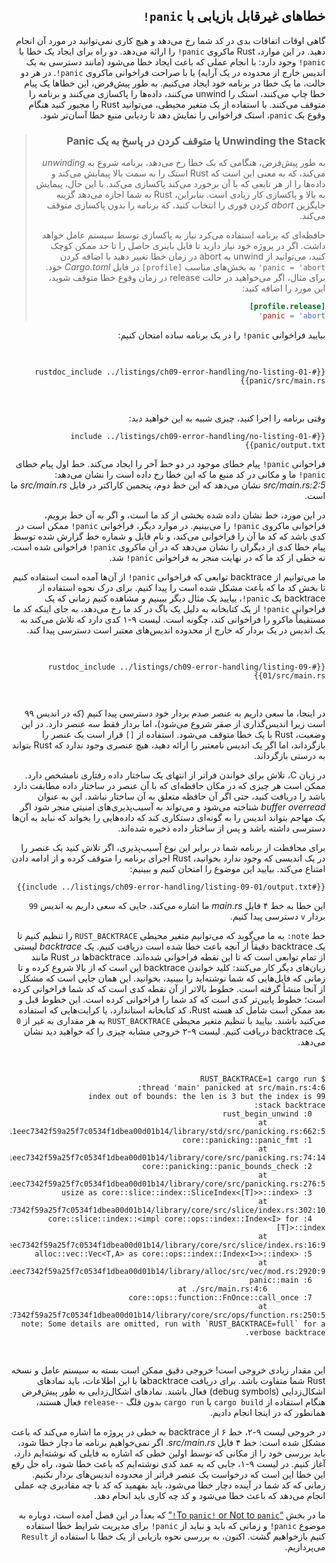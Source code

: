 <div dir="rtl">

## خطاهای غیرقابل بازیابی با `panic!`

گاهی اوقات اتفاقات بدی در کد شما رخ می‌دهد و هیچ کاری نمی‌توانید در مورد آن انجام دهید. در این موارد،
Rust ماکروی `panic!` را ارائه می‌دهد. دو راه برای ایجاد یک خطا با `panic!` وجود دارد: با انجام عملی
که باعث ایجاد خطا می‌شود (مانند دسترسی به یک اندیس خارج از محدوده در یک آرایه) یا با صراحت
فراخوانی ماکروی `panic!`. در هر دو حالت، ما یک خطا در برنامه خود ایجاد می‌کنیم. به طور پیش‌فرض،
این خطاها یک پیام خطا چاپ می‌کنند، استک را unwind می‌کنند، داده‌ها را پاکسازی می‌کنند و برنامه
را متوقف می‌کنند. با استفاده از یک متغیر محیطی، می‌توانید Rust را مجبور کنید هنگام وقوع یک
`panic`، استک فراخوانی را نمایش دهد تا ردیابی منبع خطا آسان‌تر شود.

> ### Unwinding the Stack یا متوقف کردن در پاسخ به یک Panic
>
> به طور پیش‌فرض، هنگامی که یک خطا رخ می‌دهد، برنامه شروع به _unwinding_ می‌کند، که به معنی این
> است که Rust استک را به سمت بالا پیمایش می‌کند و داده‌ها را از هر تابعی که با آن برخورد می‌کند
> پاکسازی می‌کند. با این حال، پیمایش به بالا و پاکسازی کار زیادی است. بنابراین، Rust به شما اجازه
> می‌دهد گزینه جایگزین _abort_ کردن فوری را انتخاب کنید، که برنامه را بدون پاکسازی متوقف می‌کند.
>
> حافظه‌ای که برنامه استفاده می‌کرد نیاز به پاکسازی توسط سیستم عامل خواهد داشت. اگر در پروژه
> خود نیاز دارید تا فایل باینری حاصل را تا حد ممکن کوچک کنید، می‌توانید از unwind به abort در
> زمان خطا تغییر دهید با اضافه کردن `panic = 'abort'` به بخش‌های مناسب `[profile]` در فایل
> _Cargo.toml_ خود. برای مثال، اگر می‌خواهید در حالت release در زمان وقوع خطا متوقف شوید،
> این مورد را اضافه کنید:
>
> ```toml
> [profile.release]
> panic = 'abort'
> ```

بیایید فراخوانی `panic!` را در یک برنامه ساده امتحان کنیم:

<Listing file-name="src/main.rs">

```rust,should_panic,panics
{{#rustdoc_include ../listings/ch09-error-handling/no-listing-01-panic/src/main.rs}}
```

</Listing>

وقتی برنامه را اجرا کنید، چیزی شبیه به این خواهید دید:

```console
{{#include ../listings/ch09-error-handling/no-listing-01-panic/output.txt}}
```

فراخوانی `panic!` پیام خطای موجود در دو خط آخر را ایجاد می‌کند. خط اول پیام خطای `panic!` ما
و مکانی در کد منبع ما که این خطا رخ داده است را نشان می‌دهد: _src/main.rs:2:5_ نشان می‌دهد
که این خط دوم، پنجمین کاراکتر در فایل _src/main.rs_ ما است.

در این مورد، خط نشان داده شده بخشی از کد ما است، و اگر به آن خط برویم، فراخوانی ماکروی
`panic!` را می‌بینیم. در موارد دیگر، فراخوانی `panic!` ممکن است در کدی باشد که کد ما آن را
فراخوانی می‌کند، و نام فایل و شماره خط گزارش شده توسط پیام خطا کدی از دیگران را نشان می‌دهد
که در آن ماکروی `panic!` فراخوانی شده است، نه خطی از کد ما که در نهایت منجر به فراخوانی
`panic!` شد.

<a id="using-a-panic-backtrace"></a>

ما می‌توانیم از backtrace توابعی که فراخوانی `panic!` از آن‌ها آمده است استفاده کنیم تا بخش کد
ما که باعث مشکل شده است را پیدا کنیم. برای درک نحوه استفاده از backtrace یک `panic!`، بیایید
یک مثال دیگر ببینیم و مشاهده کنیم زمانی که یک فراخوانی `panic!` از یک کتابخانه به دلیل یک باگ
در کد ما رخ می‌دهد، به جای اینکه کد ما مستقیماً ماکرو را فراخوانی کند، چگونه است. لیست ۹-۱
کدی دارد که تلاش می‌کند به یک اندیس در یک بردار که خارج از محدوده اندیس‌های معتبر است
دسترسی پیدا کند.

<Listing number="9-1" file-name="src/main.rs" caption="تلاش برای دسترسی به عنصری که خارج از انتهای بردار است، که منجر به فراخوانی `panic!` خواهد شد">

```rust,should_panic,panics
{{#rustdoc_include ../listings/ch09-error-handling/listing-09-01/src/main.rs}}
```

</Listing>

در اینجا، ما سعی داریم به عنصر صدم بردار خود دسترسی پیدا کنیم (که در اندیس ۹۹ است زیرا اندیس‌گذاری از صفر شروع می‌شود)، اما بردار فقط سه عنصر دارد. در این وضعیت، Rust با یک خطا متوقف می‌شود. استفاده از `[]` قرار است یک عنصر را بازگرداند، اما اگر یک اندیس نامعتبر را ارائه دهید، هیچ عنصری وجود ندارد که Rust بتواند به درستی بازگرداند.

در زبان C، تلاش برای خواندن فراتر از انتهای یک ساختار داده رفتاری نامشخص دارد. ممکن است هر چیزی که در مکان حافظه‌ای که با آن عنصر در ساختار داده مطابقت دارد باشد را دریافت کنید، حتی اگر آن حافظه متعلق به آن ساختار نباشد. این به عنوان _buffer overread_ شناخته می‌شود و می‌تواند به آسیب‌پذیری‌های امنیتی منجر شود اگر یک مهاجم بتواند اندیس را به گونه‌ای دستکاری کند که داده‌هایی را بخواند که نباید به آن‌ها دسترسی داشته باشد و پس از ساختار داده ذخیره شده‌اند.

برای محافظت از برنامه شما در برابر این نوع آسیب‌پذیری، اگر تلاش کنید یک عنصر را در یک اندیسی که وجود ندارد بخوانید، Rust اجرای برنامه را متوقف کرده و از ادامه دادن امتناع می‌کند. بیایید این موضوع را امتحان کنیم و ببینیم:

```console
{{#include ../listings/ch09-error-handling/listing-09-01/output.txt}}
```

این خطا به خط ۴ فایل _main.rs_ ما اشاره می‌کند، جایی که سعی داریم به اندیس `99` بردار `v` دسترسی پیدا کنیم.

خط `note:` به ما می‌گوید که می‌توانیم متغیر محیطی `RUST_BACKTRACE` را تنظیم کنیم تا یک backtrace دقیقاً از آنچه باعث خطا شده است دریافت کنیم. یک _backtrace_ لیستی از تمام توابعی است که تا این نقطه فراخوانی شده‌اند. backtraceها در Rust مانند زبان‌های دیگر کار می‌کنند: کلید خواندن backtrace این است که از بالا شروع کرده و تا زمانی که فایل‌هایی که شما نوشته‌اید را ببینید، بخوانید. این همان جایی است که مشکل از آنجا منشأ گرفته است. خطوط بالاتر از آن نقطه کدی است که کد شما فراخوانی کرده است؛ خطوط پایین‌تر کدی است که کد شما را فراخوانی کرده است. این خطوط قبل و بعد ممکن است شامل کد هسته Rust، کد کتابخانه استاندارد، یا کرایت‌هایی که استفاده می‌کنید باشند. بیایید با تنظیم متغیر محیطی `RUST_BACKTRACE` به هر مقداری به غیر از `0` یک backtrace دریافت کنیم. لیست ۹-۲ خروجی مشابه چیزی را که خواهید دید نشان می‌دهد.

<Listing number="9-2" caption="backtrace تولید شده توسط فراخوانی به `panic!` که وقتی متغیر محیطی `RUST_BACKTRACE` تنظیم شده است نمایش داده می‌شود">

```console
$ RUST_BACKTRACE=1 cargo run
thread 'main' panicked at src/main.rs:4:6:
index out of bounds: the len is 3 but the index is 99
stack backtrace:
   0: rust_begin_unwind
             at /rustc/f6e511eec7342f59a25f7c0534f1dbea00d01b14/library/std/src/panicking.rs:662:5
   1: core::panicking::panic_fmt
             at /rustc/f6e511eec7342f59a25f7c0534f1dbea00d01b14/library/core/src/panicking.rs:74:14
   2: core::panicking::panic_bounds_check
             at /rustc/f6e511eec7342f59a25f7c0534f1dbea00d01b14/library/core/src/panicking.rs:276:5
   3: <usize as core::slice::index::SliceIndex<[T]>>::index
             at /rustc/f6e511eec7342f59a25f7c0534f1dbea00d01b14/library/core/src/slice/index.rs:302:10
   4: core::slice::index::<impl core::ops::index::Index<I> for [T]>::index
             at /rustc/f6e511eec7342f59a25f7c0534f1dbea00d01b14/library/core/src/slice/index.rs:16:9
   5: <alloc::vec::Vec<T,A> as core::ops::index::Index<I>>::index
             at /rustc/f6e511eec7342f59a25f7c0534f1dbea00d01b14/library/alloc/src/vec/mod.rs:2920:9
   6: panic::main
             at ./src/main.rs:4:6
   7: core::ops::function::FnOnce::call_once
             at /rustc/f6e511eec7342f59a25f7c0534f1dbea00d01b14/library/core/src/ops/function.rs:250:5
note: Some details are omitted, run with `RUST_BACKTRACE=full` for a verbose backtrace.
```

</Listing>

این مقدار زیادی خروجی است! خروجی دقیق ممکن است بسته به سیستم عامل و نسخه Rust شما متفاوت باشد. برای دریافت backtraceها با این اطلاعات، باید نمادهای اشکال‌زدایی (debug symbols) فعال باشند. نمادهای اشکال‌زدایی به طور پیش‌فرض هنگام استفاده از `cargo build` یا `cargo run` بدون فلگ `--release` فعال هستند، همانطور که در اینجا انجام دادیم.

در خروجی لیست ۹-۲، خط ۶ از backtrace به خطی در پروژه ما اشاره می‌کند که باعث مشکل شده است: خط ۴ فایل _src/main.rs_. اگر نمی‌خواهیم برنامه ما دچار خطا شود، باید بررسی خود را از مکانی که توسط اولین خطی که اشاره به فایلی که نوشته‌ایم دارد، آغاز کنیم. در لیست ۹-۱، جایی که به عمد کدی نوشته‌ایم که باعث خطا شود، راه حل رفع این خطا این است که درخواست یک عنصر فراتر از محدوده اندیس‌های بردار نکنیم. زمانی که کد شما در آینده دچار خطا می‌شود، باید بفهمید که کد با چه مقادیری چه عملی انجام می‌دهد که باعث خطا می‌شود و کد چه کاری باید انجام دهد.

ما در بخش [“To `panic!` or Not to `panic!`”][to-panic-or-not-to-panic]<!-- ignore --> که بعداً در این فصل آمده است، دوباره به موضوع `panic!` و زمانی که باید و نباید از `panic!` برای مدیریت شرایط خطا استفاده کنیم بازخواهیم گشت. اکنون، به بررسی نحوه بازیابی از یک خطا با استفاده از `Result` می‌پردازیم.

[to-panic-or-not-to-panic]: ch09-03-to-panic-or-not-to-panic.html#to-panic-or-not-to-panic

</div>